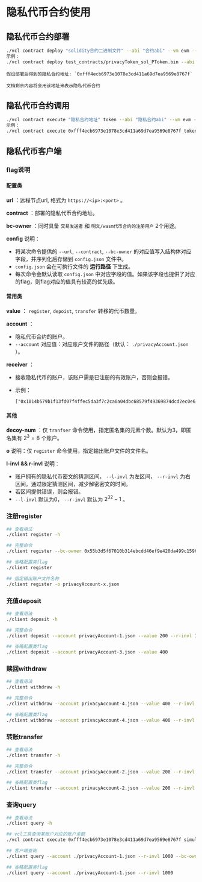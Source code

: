 # 隐私代币合约使用

## 隐私代币合约部署

``` bash
./vcl contract deploy "solidity合约二进制文件" --abi "合约abi" --vm evm --param "epoch值" --param "绑定的wasm合约地址" --keyfile "keyfile文件"
示例：
./vcl contract deploy test_contracts/privacyToken_sol_PToken.bin --abi test_contracts/privacyToken_sol_PToken.abi --vm evm --param 3 --param 0xbc74aca12aa33c4b0f51a8dc92a00d0c3699db6f --keyfile ../conf/keyfile.json
```

```{note}
假设部署后得到的隐私合约地址: `0xfff4ecb6973e1078e3cd411a69d7ea9569e8767f` 

文档剩余内容将会用该地址来表示隐私代币合约
```

## 隐私代币合约调用

``` bash
./vcl contract execute "隐私合约地址" token --abi "隐私合约abi" --vm evm --keyfile "keyfile文件"
示例：
./vcl contract execute 0xfff4ecb6973e1078e3cd411a69d7ea9569e8767f token --abi test_contracts/privacyToken_sol_PToken.abi --vm evm --keyfile ../conf/keyfile.json
```

## 隐私代币客户端

### flag说明

#### 配置类

**url** ：远程节点url, 格式为 `https://<ip>:<port>` 。

**contract** ：部署的隐私代币合约地址。

**bc-owner** ：同时具备 `交易发送者` 和 `明文/wasm代币合约的注册用户` 2个用途。

**config** 说明：

-   将某次命令提供的 `--url`, `--contract`, `--bc-owner` 的对应值写入结构体对应字段，并序列化后存储到 `config.json` 文件中。
-   `config.json` 会在可执行文件的 **运行路径** 下生成。
-   每次命令会默认读取 `config.json` 中对应字段的值。如果该字段也提供了对应的flag，则flag对应的值具有较高的优先级。

#### 常用类

**value** ： `register`, `depoist`, `transfer` 转移的代币数量。

**account** ：

-   隐私代币合约的账户。
-   `--account` 对应值：对应账户文件的路径（默认： `./privacyAccount.json` ）。

**receiver** ：

-   接收隐私代币的账户，该账户需是已注册的有效账户，否则会报错。

-   示例：

    ```console
    ["0x1014b579b1f13fd07f4ffec5da3f7c2ca0a04dbc68579f49369874dcd2ec0e6c","0x241aac4b68d23a0303c3cb82a8ae64fda731cf3c552613088859619ce0ffa68d"]
    ```

#### 其他

**decoy-num** ：仅 `tranfser` 命令使用，指定匿名集的元素个数。默认为3，即匿名集有 $2^3=8$ 个账户。

**o** 说明：仅 `register` 命令使用，指定输出账户文件的文件名。

**l-invl && r-invl** 说明：

-   账户拥有的隐私代币密文的猜测区间， `--l-invl` 为左区间， `--r-invl` 为右区间。通过限定猜测区间，减少解密密文的时间。
-   若区间提供错误，则会报错。
-   `--l-invl` 默认为0， `--r-invl` 默认为 ${2}^{32}-1$ 。

### 注册register

``` bash
## 查看用法
./client register -h

## 完整命令
./client register --bc-owner 0x55b3d5f67010b314ebcdd46ef9e420da499c1596 --contract 0xfff4ecb6973e1078e3cd411a69d7ea9569e8767f --url http://127.0.0.1:6791 --config

## 省略配置类flag
./client register

## 指定输出账户文件名称
./client register -o privacyAccount-x.json
```

### 充值deposit

``` bash
## 查看用法
./client deposit -h

## 完整命令
./client deposit --account privacyAccount-1.json --value 200 --r-invl 1000 --bc-owner 0x55b3d5f67010b314ebcdd46ef9e420da499c1596 --contract 0xfff4ecb6973e1078e3cd411a69d7ea9569e8767f --url http://127.0.0.1:6791 --config

## 省略配置类flag
./client deposit --account privacyAccount-3.json --value 400
```

### 赎回withdraw

``` bash
## 查看用法
./client withdraw -h

## 完整命令
./client withdraw --account privacyAccount-4.json --value 400 --r-invl 1000 --bc-owner 0x55b3d5f67010b314ebcdd46ef9e420da499c1596 --contract 0xfff4ecb6973e1078e3cd411a69d7ea9569e8767f --url http://127.0.0.1:6791 --config

## 省略配置类flag
./client withdraw --account privacyAccount-4.json --value 400 --r-invl 1000
```

### 转账transfer

``` bash
## 查看用法
./client transfer -h

## 完整命令
./client transfer --account privacyAccount-2.json --value 200 --r-invl 1000 --receiver "["0x1014b579b1f13fd07f4ffec5da3f7c2ca0a04dbc68579f49369874dcd2ec0e6c","0x241aac4b68d23a0303c3cb82a8ae64fda731cf3c552613088859619ce0ffa68d"]" --bc-owner 0x55b3d5f67010b314ebcdd46ef9e420da499c1596 --contract 0xfff4ecb6973e1078e3cd411a69d7ea9569e8767f --url http://127.0.0.1:6791 --config

## 省略配置类flag
./client transfer --account privacyAccount-2.json --value 200 --r-invl 1000 --receiver "["0x1014b579b1f13fd07f4ffec5da3f7c2ca0a04dbc68579f49369874dcd2ec0e6c","0x241aac4b68d23a0303c3cb82a8ae64fda731cf3c552613088859619ce0ffa68d"]"
```

### 查询query

``` bash
## 查看用法
./client query -h

## vcl工具查询某账户对应的账户余额
./vcl contract execute 0xfff4ecb6973e1078e3cd411a69d7ea9569e8767f simulateAccounts --param "[[0x20775257b284e0d7234be2860f03b930c9b7eec1a5c9d41773a2fbe499d96e94,0x21907ecf49861a11cda03defca88c38370bd89dd7456c3665d9961ab395d25e3]]" --param 20 --abi test_contracts/privacyToken_sol_PToken.abi --vm evm --keyfile ../conf/keyfile.json

## 客户端查询
./client query --account ./privacyAccount-1.json --r-invl 1000 --bc-owner 0x55b3d5f67010b314ebcdd46ef9e420da499c1596 --contract 0xfff4ecb6973e1078e3cd411a69d7ea9569e8767f --url http://127.0.0.1:6791

## 省略配置类flag
./client query --account ./privacyAccount-1.json --r-invl 1000
```
